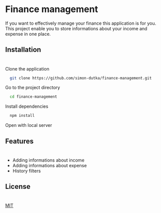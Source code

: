 # Finance management

If you want to effectively manage your finance this application is for you. This project enable you to store informations about your income and expense in one place.

## Installation

#

Clone the application

```bash
  git clone https://github.com/simon-dutka/finance-management.git
```

Go to the project directory

```bash
  cd finance-management
```

Install dependencies

```bash
  npm install
```

Open with local server

## Features

#

-   Adding informations about income
-   Adding informations about expense
-   History filters

## License

#

[MIT](https://choosealicense.com/licenses/mit/)
